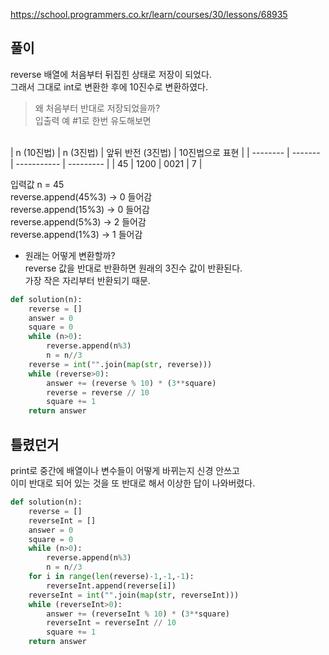 https://school.programmers.co.kr/learn/courses/30/lessons/68935

풀이
-------------
reverse 배열에 처음부터 뒤집힌 상태로 저장이 되었다.<br>
그래서 그대로 int로 변환한 후에 10진수로 변환하였다.

> 왜 처음부터 반대로 저장되었을까?<br>
입출력 예 #1로 한번 유도해보면<br>
<br>
| n (10진법) | n (3진법) | 앞뒤 반전 (3진법) | 10진법으로 표현 |
| -------- | ------- | ----------- | --------- |
| 45       | 1200    | 0021        | 7         |

입력값 n = 45 <br>
reverse.append(45%3) → 0 들어감 <br>
reverse.append(15%3) → 0 들어감 <br>
reverse.append(5%3) → 2 들어감 <br>
reverse.append(1%3) → 1 들어감 <br>

* 원래는 어떻게 변환할까?<br>
reverse 값을 반대로 반환하면 원래의 3진수 값이 반환된다.<br>
가장 작은 자리부터 반환되기 때문.

```python
def solution(n):
    reverse = []
    answer = 0
    square = 0
    while (n>0):
        reverse.append(n%3)
        n = n//3
    reverse = int("".join(map(str, reverse)))
    while (reverse>0):
        answer += (reverse % 10) * (3**square)
        reverse = reverse // 10
        square += 1
    return answer
```

틀렸던거
-------------
print로 중간에 배열이나 변수들이 어떻게 바뀌는지 신경 안쓰고<br>
이미 반대로 되어 있는 것을 또 반대로 해서 이상한 답이 나와버렸다.

```python
def solution(n):
    reverse = []
    reverseInt = []
    answer = 0
    square = 0
    while (n>0):
        reverse.append(n%3)
        n = n//3
    for i in range(len(reverse)-1,-1,-1):
        reverseInt.append(reverse[i])
    reverseInt = int("".join(map(str, reverseInt)))
    while (reverseInt>0):
        answer += (reverseInt % 10) * (3**square)
        reverseInt = reverseInt // 10
        square += 1
    return answer
```